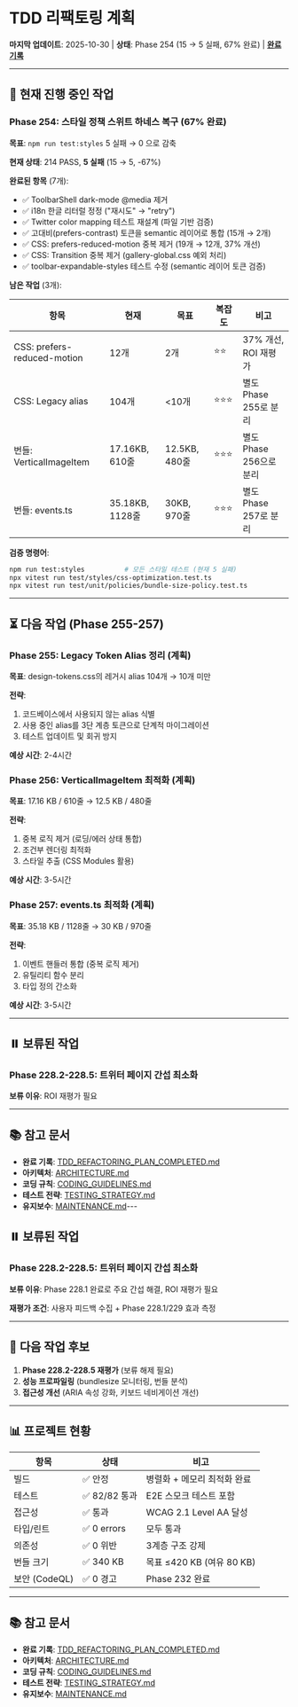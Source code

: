 # TDD 리팩토링 계획

**마지막 업데이트**: 2025-10-30 | **상태**: Phase 254 (15 → 5 실패, 67% 완료) |
**[완료 기록](./TDD_REFACTORING_PLAN_COMPLETED.md)**

---

## 🔄 현재 진행 중인 작업

### Phase 254: 스타일 정책 스위트 하네스 복구 (67% 완료)

**목표**: `npm run test:styles` 5 실패 → 0 으로 감축

**현재 상태**: 214 PASS, **5 실패** (15 → 5, -67%)

**완료된 항목** (7개):

- ✅ ToolbarShell dark-mode @media 제거
- ✅ i18n 한글 리터럴 정정 ("재시도" → "retry")
- ✅ Twitter color mapping 테스트 재설계 (파일 기반 검증)
- ✅ 고대비(prefers-contrast) 토큰을 semantic 레이어로 통합 (15개 → 2개)
- ✅ CSS: prefers-reduced-motion 중복 제거 (19개 → 12개, 37% 개선)
- ✅ CSS: Transition 중복 제거 (gallery-global.css 예외 처리)
- ✅ toolbar-expandable-styles 테스트 수정 (semantic 레이어 토큰 검증)

**남은 작업** (3개):

| 항목                        | 현재            | 목표          | 복잡도 | 비고                    |
| --------------------------- | --------------- | ------------- | ------ | ----------------------- |
| CSS: prefers-reduced-motion | 12개            | 2개           | ⭐⭐   | 37% 개선, ROI 재평가    |
| CSS: Legacy alias           | 104개           | <10개         | ⭐⭐⭐ | 별도 Phase 255로 분리   |
| 번들: VerticalImageItem     | 17.16KB, 610줄  | 12.5KB, 480줄 | ⭐⭐⭐ | 별도 Phase 256으로 분리 |
| 번들: events.ts             | 35.18KB, 1128줄 | 30KB, 970줄   | ⭐⭐⭐ | 별도 Phase 257로 분리   |

**검증 명령어**:

```bash
npm run test:styles          # 모든 스타일 테스트 (현재 5 실패)
npx vitest run test/styles/css-optimization.test.ts
npx vitest run test/unit/policies/bundle-size-policy.test.ts
```

---

## ⏳ 다음 작업 (Phase 255-257)

### Phase 255: Legacy Token Alias 정리 (계획)

**목표**: design-tokens.css의 레거시 alias 104개 → 10개 미만

**전략**:

1. 코드베이스에서 사용되지 않는 alias 식별
2. 사용 중인 alias를 3단 계층 토큰으로 단계적 마이그레이션
3. 테스트 업데이트 및 회귀 방지

**예상 시간**: 2-4시간

### Phase 256: VerticalImageItem 최적화 (계획)

**목표**: 17.16 KB / 610줄 → 12.5 KB / 480줄

**전략**:

1. 중복 로직 제거 (로딩/에러 상태 통합)
2. 조건부 렌더링 최적화
3. 스타일 추출 (CSS Modules 활용)

**예상 시간**: 3-5시간

### Phase 257: events.ts 최적화 (계획)

**목표**: 35.18 KB / 1128줄 → 30 KB / 970줄

**전략**:

1. 이벤트 핸들러 통합 (중복 로직 제거)
2. 유틸리티 함수 분리
3. 타입 정의 간소화

**예상 시간**: 3-5시간

---

## ⏸️ 보류된 작업

### Phase 228.2-228.5: 트위터 페이지 간섭 최소화

**보류 이유**: ROI 재평가 필요

---

## 📚 참고 문서

- **완료 기록**:
  [TDD_REFACTORING_PLAN_COMPLETED.md](./TDD_REFACTORING_PLAN_COMPLETED.md)
- **아키텍처**: [ARCHITECTURE.md](./ARCHITECTURE.md)
- **코딩 규칙**: [CODING_GUIDELINES.md](./CODING_GUIDELINES.md)
- **테스트 전략**: [TESTING_STRATEGY.md](./TESTING_STRATEGY.md)
- **유지보수**: [MAINTENANCE.md](./MAINTENANCE.md)---

## ⏸️ 보류된 작업

### Phase 228.2-228.5: 트위터 페이지 간섭 최소화

**보류 이유**: Phase 228.1 완료로 주요 간섭 해결, ROI 재평가 필요

**재평가 조건**: 사용자 피드백 수집 + Phase 228.1/229 효과 측정

---

## 🎯 다음 작업 후보

1. **Phase 228.2-228.5 재평가** (보류 해제 필요)
2. **성능 프로파일링** (bundlesize 모니터링, 번들 분석)
3. **접근성 개선** (ARIA 속성 강화, 키보드 네비게이션 개선)

---

## 📊 프로젝트 현황

| 항목          | 상태          | 비고                        |
| ------------- | ------------- | --------------------------- |
| 빌드          | ✅ 안정       | 병렬화 + 메모리 최적화 완료 |
| 테스트        | ✅ 82/82 통과 | E2E 스모크 테스트 포함      |
| 접근성        | ✅ 통과       | WCAG 2.1 Level AA 달성      |
| 타입/린트     | ✅ 0 errors   | 모두 통과                   |
| 의존성        | ✅ 0 위반     | 3계층 구조 강제             |
| 번들 크기     | ✅ 340 KB     | 목표 ≤420 KB (여유 80 KB)   |
| 보안 (CodeQL) | ✅ 0 경고     | Phase 232 완료              |

---

## 📚 참고 문서

- **완료 기록**:
  [TDD_REFACTORING_PLAN_COMPLETED.md](./TDD_REFACTORING_PLAN_COMPLETED.md)
- **아키텍처**: [ARCHITECTURE.md](./ARCHITECTURE.md)
- **코딩 규칙**: [CODING_GUIDELINES.md](./CODING_GUIDELINES.md)
- **테스트 전략**: [TESTING_STRATEGY.md](./TESTING_STRATEGY.md)
- **유지보수**: [MAINTENANCE.md](./MAINTENANCE.md)
